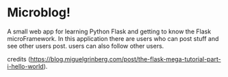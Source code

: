 # Microblog!

A small web app for learning Python Flask and getting to know the Flask microFramework. In this application there are users who can post stuff and see other users post. users can also follow other users.

credits (https://blog.miguelgrinberg.com/post/the-flask-mega-tutorial-part-i-hello-world).
